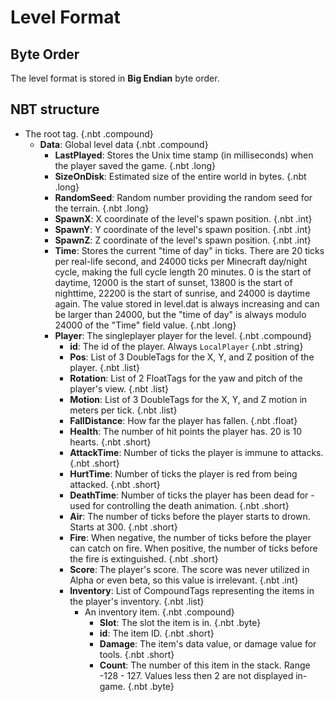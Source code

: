 # Level Format

## Byte Order

The level format is stored in **Big Endian** byte order.

## NBT structure

<div id="treeview">

* The root tag. {.nbt .compound}
    * **Data**: Global level data {.nbt .compound}
        * **LastPlayed**: Stores the Unix time stamp (in milliseconds) when the player saved the game. {.nbt .long}
        * **SizeOnDisk**: Estimated size of the entire world in bytes. {.nbt .long}
        * **RandomSeed**: Random number providing the random seed for the terrain. {.nbt .long}
        * **SpawnX**: X coordinate of the level's spawn position. {.nbt .int}
        * **SpawnY**: Y coordinate of the level's spawn position. {.nbt .int}
        * **SpawnZ**: Z coordinate of the level's spawn position. {.nbt .int}
        * **Time**: Stores the current "time of day" in ticks. There are 20 ticks per real-life second, and 24000 ticks per Minecraft day/night cycle, making the full cycle length 20 minutes. 0 is the start of daytime, 12000 is the start of sunset, 13800 is the start of nighttime, 22200 is the start of sunrise, and 24000 is daytime again. The value stored in level.dat is always increasing and can be larger than 24000, but the "time of day" is always modulo 24000 of the "Time" field value. {.nbt .long}
        * **Player**: The singleplayer player for the level. {.nbt .compound}
            * **id**: The id of the player. Always `LocalPlayer` {.nbt .string}
            * **Pos**: List of 3 DoubleTags for the X, Y, and Z position of the player. {.nbt .list}
            * **Rotation**: List of 2 FloatTags for the yaw and pitch of the player's view. {.nbt .list}
            * **Motion**: List of 3 DoubleTags for the X, Y, and Z motion in meters per tick. {.nbt .list}
            * **FallDistance**: How far the player has fallen. {.nbt .float}
            * **Health**: The number of hit points the player has. 20 is 10 hearts. {.nbt .short}
            * **AttackTime**: Number of ticks the player is immune to attacks. {.nbt .short}
            * **HurtTime**: Number of ticks the player is red from being attacked. {.nbt .short}
            * **DeathTime**: Number of ticks the player has been dead for - used for controlling the death animation. {.nbt .short}
            * **Air**: The number of ticks before the player starts to drown. Starts at 300. {.nbt .short}
            * **Fire**: When negative, the number of ticks before the player can catch on fire. When positive, the number of ticks before the fire is extinguished. {.nbt .short}
            * **Score**: The player's score. The score was never utilized in Alpha or even beta, so this value is irrelevant. {.nbt .int}
            * **Inventory**: List of CompoundTags representing the items in the player's inventory. {.nbt .list}
                * An inventory item. {.nbt .compound}
                    * **Slot**: The slot the item is in. {.nbt .byte}
                    * **id**: The item ID. {.nbt .short}
                    * **Damage**: The item's data value, or damage value for tools. {.nbt .short}
                    * **Count**: The number of this item in the stack. Range -128 - 127. Values less then 2 are not displayed in-game. {.nbt .byte}

</div>

